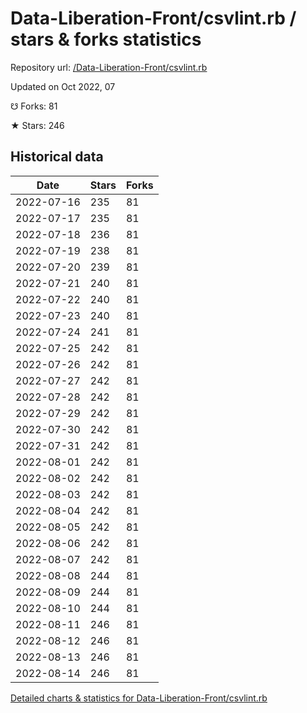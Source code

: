 # Data-Liberation-Front/csvlint.rb / stars & forks statistics

Repository url: [/Data-Liberation-Front/csvlint.rb](https://github.com/Data-Liberation-Front/csvlint.rb)

Updated on Oct 2022, 07

☋ Forks: 81

★ Stars: 246

## Historical data
| Date | Stars | Forks |
|------|-------|-------|
| 2022-07-16 | 235 | 81 | 
| 2022-07-17 | 235 | 81 | 
| 2022-07-18 | 236 | 81 | 
| 2022-07-19 | 238 | 81 | 
| 2022-07-20 | 239 | 81 | 
| 2022-07-21 | 240 | 81 | 
| 2022-07-22 | 240 | 81 | 
| 2022-07-23 | 240 | 81 | 
| 2022-07-24 | 241 | 81 | 
| 2022-07-25 | 242 | 81 | 
| 2022-07-26 | 242 | 81 | 
| 2022-07-27 | 242 | 81 | 
| 2022-07-28 | 242 | 81 | 
| 2022-07-29 | 242 | 81 | 
| 2022-07-30 | 242 | 81 | 
| 2022-07-31 | 242 | 81 | 
| 2022-08-01 | 242 | 81 | 
| 2022-08-02 | 242 | 81 | 
| 2022-08-03 | 242 | 81 | 
| 2022-08-04 | 242 | 81 | 
| 2022-08-05 | 242 | 81 | 
| 2022-08-06 | 242 | 81 | 
| 2022-08-07 | 242 | 81 | 
| 2022-08-08 | 244 | 81 | 
| 2022-08-09 | 244 | 81 | 
| 2022-08-10 | 244 | 81 | 
| 2022-08-11 | 246 | 81 | 
| 2022-08-12 | 246 | 81 | 
| 2022-08-13 | 246 | 81 | 
| 2022-08-14 | 246 | 81 | 


[Detailed charts & statistics for Data-Liberation-Front/csvlint.rb](https://reviewgithub.com/rep/Data-Liberation-Front/csvlint.rb)
